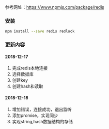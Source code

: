参考网址：https://www.npmjs.com/package/redis

### 安装
```bash
npm install --save redis redlock
```

### 更新内容
#### 2018-12-17
1. 完成redis本地连接
2. 选择数据库
3. 创建key
4. 创建hash和读取

#### 2018-12-18
1. 增加错误，连接成功，退出监听
2. 添加promise，实现同步
3. 实现string,hash数据结构的存储